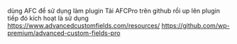 dùng AFC để sử dụng làm plugin
Tải AFCPro trên github rồi up lên plugin tiếp đó kích hoạt là sử dụng
https://www.advancedcustomfields.com/resources/
https://github.com/wp-premium/advanced-custom-fields-pro
